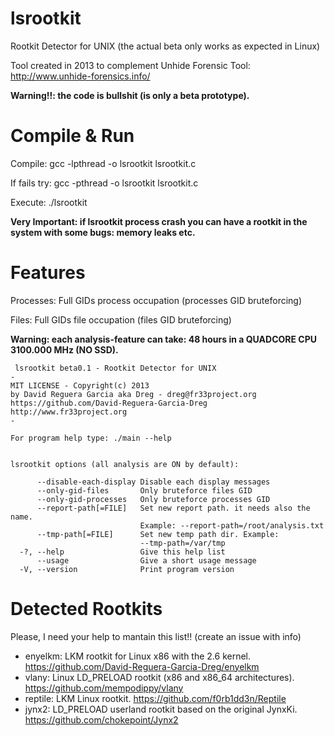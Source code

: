 # lsrootkit
Rootkit Detector for UNIX (the actual beta only works as expected in Linux)

Tool created in 2013 to complement Unhide Forensic Tool: http://www.unhide-forensics.info/

**Warning!!: the code is bullshit (is only a beta prototype).**

# Compile & Run
Compile: gcc -lpthread -o lsrootkit lsrootkit.c

If fails try: gcc -pthread -o lsrootkit lsrootkit.c

Execute: ./lsrootkit

**Very Important: if lsrootkit process crash you can have a rootkit in the system with some bugs: memory leaks etc.**

# Features

Processes: Full GIDs process occupation (processes GID bruteforcing)

Files: Full GIDs file occupation (files GID bruteforcing)

**Warning: each analysis-feature can take: 48 hours in a QUADCORE CPU 3100.000 MHz (NO SSD).**

```
 lsrootkit beta0.1 - Rootkit Detector for UNIX
-
MIT LICENSE - Copyright(c) 2013
by David Reguera Garcia aka Dreg - dreg@fr33project.org
https://github.com/David-Reguera-Garcia-Dreg
http://www.fr33project.org
- 

For program help type: ./main --help

         
lsrootkit options (all analysis are ON by default):

      --disable-each-display Disable each display messages
      --only-gid-files       Only bruteforce files GID
      --only-gid-processes   Only bruteforce processes GID
      --report-path[=FILE]   Set new report path. it needs also the name.
                             Example: --report-path=/root/analysis.txt
      --tmp-path[=FILE]      Set new temp path dir. Example:
                             --tmp-path=/var/tmp
  -?, --help                 Give this help list
      --usage                Give a short usage message
  -V, --version              Print program version
```

# Detected Rootkits

Please, I need your help to mantain this list!! (create an issue with info)

- enyelkm: LKM rootkit for Linux x86 with the 2.6 kernel. https://github.com/David-Reguera-Garcia-Dreg/enyelkm
- vlany: Linux LD_PRELOAD rootkit (x86 and x86_64 architectures). https://github.com/mempodippy/vlany
- reptile: LKM Linux rootkit. https://github.com/f0rb1dd3n/Reptile
- jynx2: LD_PRELOAD userland rootkit based on the original JynxKi. https://github.com/chokepoint/Jynx2
